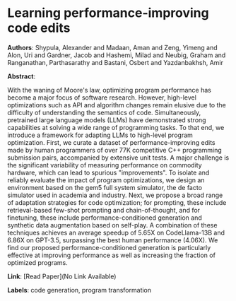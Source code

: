 # Learning performance-improving code edits

**Authors**: Shypula, Alexander and Madaan, Aman and Zeng, Yimeng and Alon, Uri and Gardner, Jacob and Hashemi, Milad and Neubig, Graham and Ranganathan, Parthasarathy and Bastani, Osbert and Yazdanbakhsh, Amir

**Abstract**:

With the waning of Moore's law, optimizing program performance has become a major focus of software research. However, high-level optimizations such as API and algorithm changes remain elusive due to the difficulty of understanding the semantics of code. Simultaneously, pretrained large language models (LLMs) have demonstrated strong capabilities at solving a wide range of programming tasks. To that end, we introduce a framework for adapting LLMs to high-level program optimization. First, we curate a dataset of performance-improving edits made by human programmers of over 77K competitive C++ programming submission pairs, accompanied by extensive unit tests. A major challenge is the significant variability of measuring performance on commodity hardware, which can lead to spurious "improvements". To isolate and reliably evaluate the impact of program optimizations, we design an environment based on the gem5 full system simulator, the de facto simulator used in academia and industry. Next, we propose a broad range of adaptation strategies for code optimization; for prompting, these include retrieval-based few-shot prompting and chain-of-thought, and for finetuning, these include performance-conditioned generation and synthetic data augmentation based on self-play. A combination of these techniques achieves an average speedup of 5.65X on CodeLlama-13B and 6.86X on GPT-3.5, surpassing the best human performance (4.06X). We find our proposed performance-conditioned generation is particularly effective at improving performance as well as increasing the fraction of optimized programs.

**Link**: [Read Paper](No Link Available)

**Labels**: code generation, program transformation
